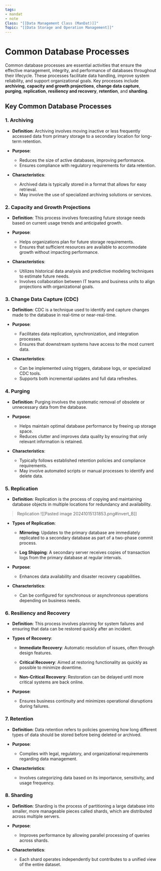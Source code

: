 ```yaml
---
tags:
- mandat
- note
Class: "[[Data Management Class (ManDat)]]"
Topic: "[[Data Storage and Operation Management]]"
---
```


# Common Database Processes

Common database processes are essential activities that ensure the effective management, integrity, and performance of databases throughout their lifecycle. These processes facilitate data handling, improve system reliability, and support organizational goals. Key processes include **archiving**, **capacity and growth projections**, **change data capture**, **purging**, **replication**, **resiliency and recovery**, **retention**, and **sharding**.

## Key Common Database Processes

### 1. Archiving

- **Definition**: Archiving involves moving inactive or less frequently accessed data from primary storage to a secondary location for long-term retention.

- **Purpose**:
  - Reduces the size of active databases, improving performance.
  - Ensures compliance with regulatory requirements for data retention.

- **Characteristics**:
  - Archived data is typically stored in a format that allows for easy retrieval.
  - May involve the use of specialized archiving solutions or services.

### 2. Capacity and Growth Projections

- **Definition**: This process involves forecasting future storage needs based on current usage trends and anticipated growth.

- **Purpose**:
  - Helps organizations plan for future storage requirements.
  - Ensures that sufficient resources are available to accommodate growth without impacting performance.

- **Characteristics**:
  - Utilizes historical data analysis and predictive modeling techniques to estimate future needs.
  - Involves collaboration between IT teams and business units to align projections with organizational goals.

### 3. Change Data Capture (CDC)

- **Definition**: CDC is a technique used to identify and capture changes made to the database in real-time or near-real-time.

- **Purpose**:
  - Facilitates data replication, synchronization, and integration processes.
  - Ensures that downstream systems have access to the most current data.

- **Characteristics**:
  - Can be implemented using triggers, database logs, or specialized CDC tools.
  - Supports both incremental updates and full data refreshes.

### 4. Purging

- **Definition**: Purging involves the systematic removal of obsolete or unnecessary data from the database.

- **Purpose**:
  - Helps maintain optimal database performance by freeing up storage space.
  - Reduces clutter and improves data quality by ensuring that only relevant information is retained.

- **Characteristics**:
  - Typically follows established retention policies and compliance requirements.
  - May involve automated scripts or manual processes to identify and delete data.

### 5. Replication

- **Definition**: Replication is the process of copying and maintaining database objects in multiple locations for redundancy and availability.

> Replication
> ![[Pasted image 20241015131853.png#invert_B]]

- **Types of Replication**:
  - **Mirroring**: Updates to the primary database are immediately replicated to a secondary database as part of a two-phase commit process.
  
  - **Log Shipping**: A secondary server receives copies of transaction logs from the primary database at regular intervals.

- **Purpose**:
  - Enhances data availability and disaster recovery capabilities.
  
- **Characteristics**:
  - Can be configured for synchronous or asynchronous operations depending on business needs.

### 6. Resiliency and Recovery

- **Definition**: This process involves planning for system failures and ensuring that data can be restored quickly after an incident.

- **Types of Recovery**:
  - **Immediate Recovery**: Automatic resolution of issues, often through design features.
  
  - **Critical Recovery**: Aimed at restoring functionality as quickly as possible to minimize downtime.
  
  - **Non-Critical Recovery**: Restoration can be delayed until more critical systems are back online.

- **Purpose**:
  - Ensures business continuity and minimizes operational disruptions during failures.

### 7. Retention

- **Definition**: Data retention refers to policies governing how long different types of data should be stored before being deleted or archived.

- **Purpose**:
  - Complies with legal, regulatory, and organizational requirements regarding data management.
  
- **Characteristics**:
  - Involves categorizing data based on its importance, sensitivity, and usage frequency.
  
### 8. Sharding

- **Definition**: Sharding is the process of partitioning a large database into smaller, more manageable pieces called shards, which are distributed across multiple servers.

- **Purpose**:
  - Improves performance by allowing parallel processing of queries across shards.
  
- **Characteristics**:
  - Each shard operates independently but contributes to a unified view of the entire dataset.
  